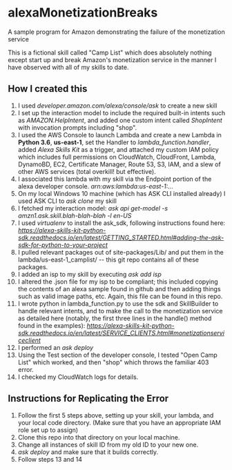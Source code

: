 # alexaMonetizationBreaks
A sample program for Amazon demonstrating the failure of the monetization service

This is a fictional skill called "Camp List" which does absolutely nothing except start up and break Amazon's monetization service in the manner I have observed with all of my skills to date.

## How I created this

1. I used _developer.amazon.com/alexa/console/ask_ to create a new skill
2. I set up the interaction model to include the required built-in intents such as _AMAZON.HelpIntent_, and added one custom intent called _ShopIntent_ with invocation prompts including "shop".
3. I used the AWS Console to launch Lambda and create a new Lambda in **Python 3.6**, **us-east-1**, set the Handler to _lambda_function.handler_, added _Alexa Skills Kit_ as a trigger, and attached my custom IAM policy which includes full permissions on CloudWatch, CloudFront, Lambda, DynamoBD, EC2, Certificate Manager, Route 53, S3, IAM, and a slew of other AWS services (total overkill! but effective).
4. I associated this lambda with my skill via the Endpoint portion of the alexa developer console. _arn:aws:lambda:us-east-1:..._
5. On my local Windows 10 machine (which has ASK CLI installed already) I used ASK CLI to _ask clone_ my skill
6. I fetched my interaction model: _ask api get-model -s amzn1.ask.skill.blah-blah-blah -l en-US_
7. I used _virtualenv_ to install the ask_sdk, following instructions found here: _https://alexa-skills-kit-python-sdk.readthedocs.io/en/latest/GETTING_STARTED.html#adding-the-ask-sdk-for-python-to-your-project_
8. I pulled relevant packages out of site-packages/Lib/ and put them in the lambda/us-east-1_camplist/ -- this git repo contains all of these packages.
9. I added an isp to my skill by executing _ask add isp_
10. I altered the .json file for my isp to be compliant; this included copying the contents of an alexa sample found in github and then adding things such as valid image paths, etc. Again, this file can be found in this repo.
11. I wrote python in lambda_function.py to use the sdk and SkillBuilder to handle relevant intents, and to make the call to the monetization service as detailed here (notably, the first three lines in the handle() method found in the examples): _https://alexa-skills-kit-python-sdk.readthedocs.io/en/latest/SERVICE_CLIENTS.html#monetizationserviceclient_
12. I performed an _ask deploy_
13. Using the Test section of the developer console, I tested "Open Camp List" which worked, and then "shop" which throws the familiar 403 error.
14. I checked my CloudWatch logs for details.

## Instructions for Replicating the Error

1. Follow the first 5 steps above, setting up your skill, your lambda, and your local code directory.  (Make sure that you have an appropriate IAM role set up to assign)
2. Clone this repo into that directory on your local machine.
3. Change all instances of skill ID from my old ID to your new one.
4. _ask deploy_ and make sure that it builds correctly.
5. Follow steps 13 and 14

